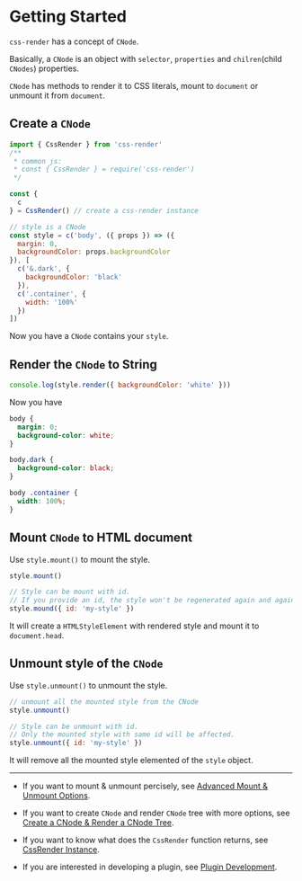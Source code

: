 # Getting Started
`css-render` has a concept of `CNode`.

Basically, a `CNode` is an object with `selector`, `properties` and `chilren`(child `CNodes`) properties.

`CNode` has methods to render it to CSS literals, mount to `document` or unmount it from `document`.

## Create a `CNode`
```js
import { CssRender } from 'css-render'
/**
 * common js:
 * const { CssRender } = require('css-render')
 */

const {
  c
} = CssRender() // create a css-render instance

// style is a CNode
const style = c('body', ({ props }) => ({
  margin: 0,
  backgroundColor: props.backgroundColor
}), [
  c('&.dark', {
    backgroundColor: 'black'
  }),
  c('.container', {
    width: '100%'
  })
])
```
Now you have a `CNode` contains your `style`.
## Render the `CNode` to String
```js
console.log(style.render({ backgroundColor: 'white' }))
```
Now you have
```css
body {
  margin: 0;
  background-color: white;
}

body.dark {
  background-color: black;
}

body .container {
  width: 100%;
}
```
## Mount `CNode` to HTML document
Use `style.mount()` to mount the style.
```js
style.mount()

// Style can be mount with id.
// If you provide an id, the style won't be regenerated again and again.
style.mound({ id: 'my-style' })
```
It will create a `HTMLStyleElement` with rendered style and mount it to `document.head`.
## Unmount style of the `CNode`
Use `style.unmount()` to unmount the style.
```js
// unmount all the mounted style from the CNode
style.unmount()

// Style can be unmount with id.
// Only the mounted style with same id will be affected.
style.unmount({ id: 'my-style' })
```
It will remove all the mounted style elemented of the `style` object.

---

- If you want to mount & unmount percisely, see [Advanced Mount & Unmount Options](mount.md).

- If you want to create `CNode` and render `CNode` tree with more options, see [Create a CNode & Render a CNode Tree](cnode-and-render.md).

- If you want to know what does the `CssRender` function returns, see [CssRender Instance](css-render-instance.md).

- If you are interested in developing a plugin, see [Plugin Development](plugin-development.md).
